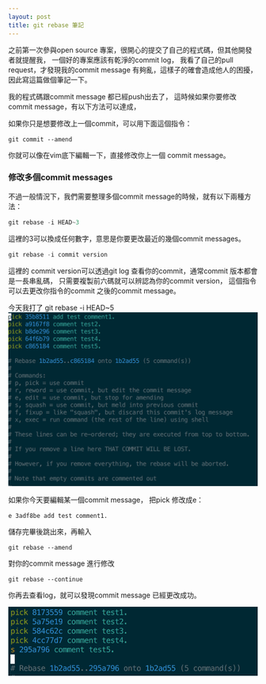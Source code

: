 ```yaml
---
layout: post
title: git rebase 筆記
---
```


之前第一次參與open source 專案，很開心的提交了自己的程式碼，但其他開發者就提醒我，
一個好的專案應該有乾淨的commit log，
我看了自己的pull request，才發現我的commit message 有夠亂，這樣子的確會造成他人的困擾，因此寫這篇做個筆記一下。

我的程式碼跟commit message 都已經push出去了，
這時候如果你要修改commit message，有以下方法可以達成，


如果你只是想要修改上一個commit，可以用下面這個指令：

```
git commit --amend
```
你就可以像在vim底下編輯一下，直接修改你上一個 commit message。


### 修改多個commit messages

不過一般情況下，我們需要整理多個commit message的時候，就有以下兩種方法：



```c
git rebase -i HEAD~3
```
這裡的3可以換成任何數字，意思是你要更改最近的幾個commit messages。



```c
git rebase -i commit version
```
這裡的 commit version可以透過git log 查看你的commit，通常commit 版本都會是一長串亂碼，
只需要複製前六碼就可以辨認為你的commit version，
這個指令可以去更改你指令的commit 之後的commit message。

今天我打了 git rebase -i HEAD~5
![git](/images/rebase1.png)

如果你今天要編輯某一個commit message，
把pick 修改成e：
```
e 3adf8be add test comment1.
```
儲存完畢後跳出來，再輸入
```
git rebase --amend
```
對你的commit message 進行修改
```
git rebase --continue
```
你再去查看log，就可以發現commit message 已經更改成功。

![git2](/images/rebase2.png)
